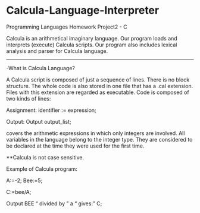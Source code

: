 # Calcula-Language-Interpreter
Programming Languages Homework Project2 - C

Calcula is an arithmetical imaginary language. Our program loads and interprets (execute) Calcula scripts. Our program also includes lexical analysis and parser for Calcula language.

----

-What is Calcula Language?

A Calcula script is composed of just a sequence of lines. There is no block structure. The whole code is also stored in one file that has a .cal extension. Files with this extension are regarded as executable.
Code is composed of two kinds of lines: 

Assignment: identifier := expression;
    
Output: Output output_list;

<expression> covers the arithmetic expressions in which only integers are involved. All variables in the language belong to the integer type. They are considered to be declared at the time they were used for the first time.    

**Calcula is not case sensitive. 

Example of Calcula program:

  A:=-2; Bee:=5;
  
  C:=bee/A;
  
  Output BEE “ divided by ” a “ gives:” C;
